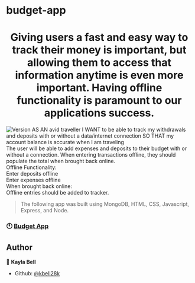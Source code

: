 # budget-app

<h1 align="center">Giving users a fast and easy way to track their money is important, but allowing them to access that information anytime is even more important. Having offline functionality is paramount to our applications success.</h1>
<p>
  <img alt="Version" src="https://img.shields.io/badge/version-0-blue.svg?cacheSeconds=2592000" />
  AS AN avid traveller I WANT to be able to track my withdrawals and deposits with or without a data/internet connection SO THAT my account balance is accurate when I am traveling
<br>
The user will be able to add expenses and deposits to their budget with or without a connection. When entering transactions offline, they should populate the total when brought back online.
<br>
Offline Functionality:
<br>
Enter deposits offline
<br>
Enter expenses offline
<br>
When brought back online:
<br>
Offline entries should be added to tracker.
</p>

> The following app was built using MongoDB, HTML, CSS, Javascript, Express, and Node.

### 🕚 [Budget App](https://quiet-crag-15955.herokuapp.com/)

## Author

👤 **Kayla Bell**

- Github: [@kbell28k](https://github.com/kbell28k)
